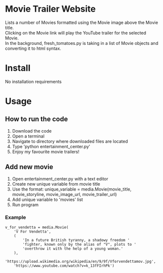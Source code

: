 # Movie Trailer Website

Lists a number of Movies formatted using the Movie image above the Movie title.  
Clicking on the Movie link will play the YouTube trailer for the selected Movie.  
In the background, fresh_tomatoes.py is taking in a list of Movie objects and converting it to html syntax.

# Install

No installation requirements

# Usage

## How to run the code
1. Download the code
2. Open a terminal
3. Navigate to directory where downloaded files are located
4. Type 'python entertainment_center.py'
5. Enjoy my favourite movie trailers!

## Add new movie
1. Open entertainment_center.py with a text editor
2. Create new unique variable from movie title
3. Use the format: unique_variable = media.Movie(movie_title, movie_storyline, movie_image_url, movie_trailer_url)
4. Add unique variable to 'movies' list
5. Run program

### Example
```
v_for_vendetta = media.Movie(
    'V For Vendetta',
    (
        'In a future British tyranny, a shadowy freedom '
        'fighter, known only by the alias of "V", plots to '
        'overthrow it with the help of a young woman.'
    ),
    'https://upload.wikimedia.org/wikipedia/en/9/9f/Vforvendettamov.jpg',
    'https://www.youtube.com/watch?v=k_13fFIrhPk')
```
